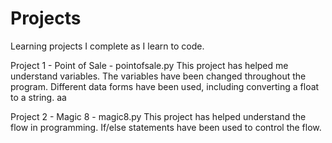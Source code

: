 # Projects
Learning projects I complete as I learn to code.


Project 1 - Point of Sale - pointofsale.py
    This project has helped me understand variables. 
    The variables have been changed throughout the program.
    Different data forms have been used, including converting a float to a string. aa

Project 2 - Magic 8 - magic8.py
    This project has helped understand the flow in programming.
    If/else statements have been used to control the flow.